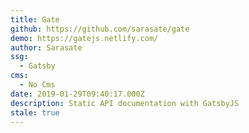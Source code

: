 ```yaml
---
title: Gate
github: https://github.com/sarasate/gate
demo: https://gatejs.netlify.com/
author: Sarasate
ssg:
  - Gatsby
cms:
  - No Cms
date: 2019-01-29T09:40:17.000Z
description: Static API documentation with GatsbyJS
stale: true
---
```

